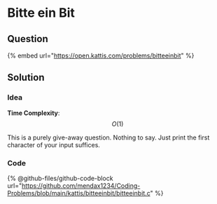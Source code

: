 # Bitte ein Bit

## Question

{% embed url="https://open.kattis.com/problems/bitteeinbit" %}

## Solution

### Idea

**Time Complexity**: $$O(1)$$

This is a purely give-away question. Nothing to say. Just print the first character of your input suffices.

### Code

{% @github-files/github-code-block url="https://github.com/mendax1234/Coding-Problems/blob/main/kattis/bitteeinbit/bitteeinbit.c" %}
